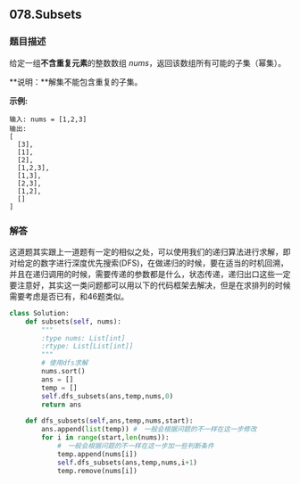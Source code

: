## 078.Subsets

### 题目描述

给定一组**不含重复元素**的整数数组 *nums*，返回该数组所有可能的子集（幂集）。

**说明：**解集不能包含重复的子集。

**示例:**

```
输入: nums = [1,2,3]
输出:
[
  [3],
  [1],
  [2],
  [1,2,3],
  [1,3],
  [2,3],
  [1,2],
  []
]
```



### 解答

​	这道题其实跟上一道题有一定的相似之处，可以使用我们的递归算法进行求解，即对给定的数字进行深度优先搜索(DFS)，在做递归的时候，要在适当的时机回溯，并且在递归调用的时候，需要传递的参数都是什么，状态传递，递归出口这些一定要注意好，其实这一类问题都可以用以下的代码框架去解决，但是在求排列的时候需要考虑是否已有，和46题类似。

```python
class Solution:
    def subsets(self, nums):
        """
        :type nums: List[int]
        :rtype: List[List[int]]
        """
        # 使用dfs求解
        nums.sort()
        ans = []
        temp = []
        self.dfs_subsets(ans,temp,nums,0)
        return ans
    
    def dfs_subsets(self,ans,temp,nums,start):
        ans.append(list(temp)) #　一般会根据问题的不一样在这一步修改
        for i in range(start,len(nums)):
            #　一般会根据问题的不一样在这一步加一些判断条件
            temp.append(nums[i])
            self.dfs_subsets(ans,temp,nums,i+1)
            temp.remove(nums[i])
```

